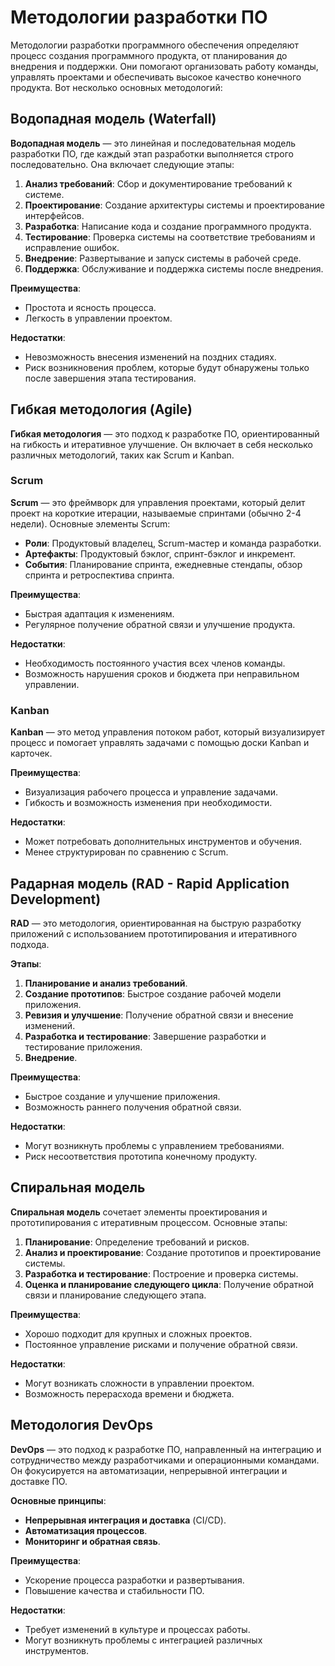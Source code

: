 # Методологии разработки ПО 

Методологии разработки программного обеспечения определяют процесс создания программного продукта, от планирования до внедрения и поддержки. Они помогают организовать работу команды, управлять проектами и обеспечивать высокое качество конечного продукта. Вот несколько основных методологий:

## Водопадная модель (Waterfall)

**Водопадная модель** — это линейная и последовательная модель разработки ПО, где каждый этап разработки выполняется строго последовательно. Она включает следующие этапы:

1. **Анализ требований**: Сбор и документирование требований к системе.
2. **Проектирование**: Создание архитектуры системы и проектирование интерфейсов.
3. **Разработка**: Написание кода и создание программного продукта.
4. **Тестирование**: Проверка системы на соответствие требованиям и исправление ошибок.
5. **Внедрение**: Развертывание и запуск системы в рабочей среде.
6. **Поддержка**: Обслуживание и поддержка системы после внедрения.

**Преимущества**:
- Простота и ясность процесса.
- Легкость в управлении проектом.

**Недостатки**:
- Невозможность внесения изменений на поздних стадиях.
- Риск возникновения проблем, которые будут обнаружены только после завершения этапа тестирования.

## Гибкая методология (Agile)

**Гибкая методология** — это подход к разработке ПО, ориентированный на гибкость и итеративное улучшение. Он включает в себя несколько различных методологий, таких как Scrum и Kanban.

### Scrum

**Scrum** — это фреймворк для управления проектами, который делит проект на короткие итерации, называемые спринтами (обычно 2-4 недели). Основные элементы Scrum:

- **Роли**: Продуктовый владелец, Scrum-мастер и команда разработки.
- **Артефакты**: Продуктовый бэклог, спринт-бэклог и инкремент.
- **События**: Планирование спринта, ежедневные стендапы, обзор спринта и ретроспектива спринта.

**Преимущества**:
- Быстрая адаптация к изменениям.
- Регулярное получение обратной связи и улучшение продукта.

**Недостатки**:
- Необходимость постоянного участия всех членов команды.
- Возможность нарушения сроков и бюджета при неправильном управлении.

### Kanban

**Kanban** — это метод управления потоком работ, который визуализирует процесс и помогает управлять задачами с помощью доски Kanban и карточек.

**Преимущества**:
- Визуализация рабочего процесса и управление задачами.
- Гибкость и возможность изменения при необходимости.

**Недостатки**:
- Может потребовать дополнительных инструментов и обучения.
- Менее структурирован по сравнению с Scrum.

## Радарная модель (RAD - Rapid Application Development)

**RAD** — это методология, ориентированная на быструю разработку приложений с использованием прототипирования и итеративного подхода.

**Этапы**:
1. **Планирование и анализ требований**.
2. **Создание прототипов**: Быстрое создание рабочей модели приложения.
3. **Ревизия и улучшение**: Получение обратной связи и внесение изменений.
4. **Разработка и тестирование**: Завершение разработки и тестирование приложения.
5. **Внедрение**.

**Преимущества**:
- Быстрое создание и улучшение приложения.
- Возможность раннего получения обратной связи.

**Недостатки**:
- Могут возникнуть проблемы с управлением требованиями.
- Риск несоответствия прототипа конечному продукту.

## Спиральная модель

**Спиральная модель** сочетает элементы проектирования и прототипирования с итеративным процессом. Основные этапы:

1. **Планирование**: Определение требований и рисков.
2. **Анализ и проектирование**: Создание прототипов и проектирование системы.
3. **Разработка и тестирование**: Построение и проверка системы.
4. **Оценка и планирование следующего цикла**: Получение обратной связи и планирование следующего этапа.

**Преимущества**:
- Хорошо подходит для крупных и сложных проектов.
- Постоянное управление рисками и получение обратной связи.

**Недостатки**:
- Могут возникать сложности в управлении проектом.
- Возможность перерасхода времени и бюджета.

## Методология DevOps

**DevOps** — это подход к разработке ПО, направленный на интеграцию и сотрудничество между разработчиками и операционными командами. Он фокусируется на автоматизации, непрерывной интеграции и доставке ПО.

**Основные принципы**:
- **Непрерывная интеграция и доставка** (CI/CD).
- **Автоматизация процессов**.
- **Мониторинг и обратная связь**.

**Преимущества**:
- Ускорение процесса разработки и развертывания.
- Повышение качества и стабильности ПО.

**Недостатки**:
- Требует изменений в культуре и процессах работы.
- Могут возникнуть проблемы с интеграцией различных инструментов.


